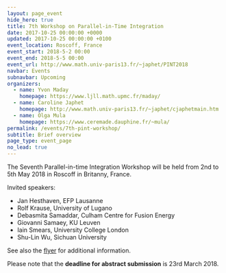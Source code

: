 ```yaml
---
layout: page_event
hide_hero: true
title: 7th Workshop on Parallel-in-Time Integration
date: 2017-10-25 00:00:00 +0000
updated: 2017-10-25 00:00:00 +0100
event_location: Roscoff, France
event_start: 2018-5-2 00:00
event_end: 2018-5-5 00:00
event_url: http://www.math.univ-paris13.fr/~japhet/PINT2018
navbar: Events
subnavbar: Upcoming
organizers:
  - name: Yvon Maday
    homepage: https://www.ljll.math.upmc.fr/maday/
  - name: Caroline Japhet
    homepage: http://www.math.univ-paris13.fr/~japhet/cjaphetmain.htm
  - name: Olga Mula
    homepage: https://www.ceremade.dauphine.fr/~mula/
permalink: /events/7th-pint-workshop/
subtitle: Brief overview
page_type: event_page
no_lead: true
---
```


The Seventh Parallel-in-time Integration Workshop will be held from 2nd to 5th May 2018 in Roscoff in Britanny, France.

Invited speakers:

 - Jan Hesthaven, EFP Lausanne
 - Rolf Krause, University of Lugano
 - Debasmita Samaddar, Culham Centre for Fusion Energy
 - Giovanni Samaey, KU Leuven
 - Iain Smears, University College London
 - Shu-Lin Wu, Sichuan University

See also the [flyer](http://www.math.univ-paris13.fr/~japhet/PINT/PINT2018_poster.pdf) for additional information.

Please note that the **deadline for abstract submission** is 23rd March 2018.
